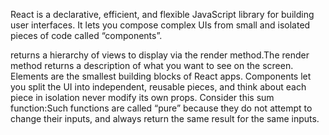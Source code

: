 React is a declarative, efficient, and flexible JavaScript library for building user interfaces.
It lets you compose complex UIs from small and isolated pieces of code called “components”.

returns a hierarchy of views to display via the render method.The render method returns a description of what you want to see on the screen.
Elements are the smallest building blocks of React apps.
Components let you split the UI into independent, reusable pieces, and think about each piece in isolation
 never modify its own props. Consider this sum function:Such functions are called “pure” because they do not attempt to change their inputs, and always return the same result for the same inputs.
